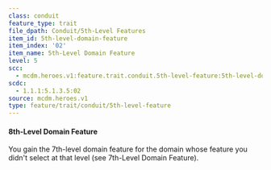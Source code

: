 ```yaml
---
class: conduit
feature_type: trait
file_dpath: Conduit/5th-Level Features
item_id: 5th-level-domain-feature
item_index: '02'
item_name: 5th-Level Domain Feature
level: 5
scc:
  - mcdm.heroes.v1:feature.trait.conduit.5th-level-feature:5th-level-domain-feature
scdc:
  - 1.1.1:5.1.3.5:02
source: mcdm.heroes.v1
type: feature/trait/conduit/5th-level-feature
---
```


#### 8th-Level Domain Feature

You gain the 7th-level domain feature for the domain whose feature you didn't select at that level (see 7th-Level Domain Feature).
